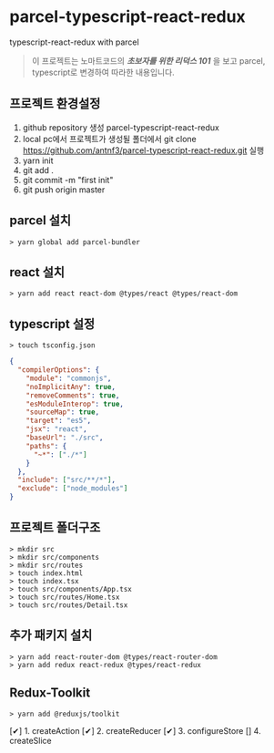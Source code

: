 # parcel-typescript-react-redux

typescript-react-redux with parcel

> 이 프로젝트는 노마트코드의 **_초보자를 위한 리덕스 101_** 을 보고 parcel, typescript로 변경하여 따라한 내용입니다.

## 프로젝트 환경설정

1. github repository 생성 parcel-typescript-react-redux
2. local pc에서 프로젝트가 생성될 폴더에서 git clone https://github.com/antnf3/parcel-typescript-react-redux.git 실행
3. yarn init
4. git add .
5. git commit -m "first init"
6. git push origin master

## parcel 설치

```shell
> yarn global add parcel-bundler
```

## react 설치

```shell
> yarn add react react-dom @types/react @types/react-dom
```

## typescript 설정

```shell
> touch tsconfig.json
```

```json
{
  "compilerOptions": {
    "module": "commonjs",
    "noImplicitAny": true,
    "removeComments": true,
    "esModuleInterop": true,
    "sourceMap": true,
    "target": "es5",
    "jsx": "react",
    "baseUrl": "./src",
    "paths": {
      "~*": ["./*"]
    }
  },
  "include": ["src/**/*"],
  "exclude": ["node_modules"]
}
```

## 프로젝트 폴더구조

```shell
> mkdir src
> mkdir src/components
> mkdir src/routes
> touch index.html
> touch index.tsx
> touch src/components/App.tsx
> touch src/routes/Home.tsx
> touch src/routes/Detail.tsx
```

## 추가 패키지 설치

```shell
> yarn add react-router-dom @types/react-router-dom
> yarn add redux react-redux @types/react-redux
```

## Redux-Toolkit

```shell
> yarn add @reduxjs/toolkit
```

[✔] 1. createAction
[✔] 2. createReducer
[✔] 3. configureStore
[] 4. createSlice
